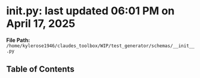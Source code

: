 # __init__.py: last updated 06:01 PM on April 17, 2025

**File Path:** `/home/kylerose1946/claudes_toolbox/WIP/test_generator/schemas/__init__.py`

## Table of Contents
